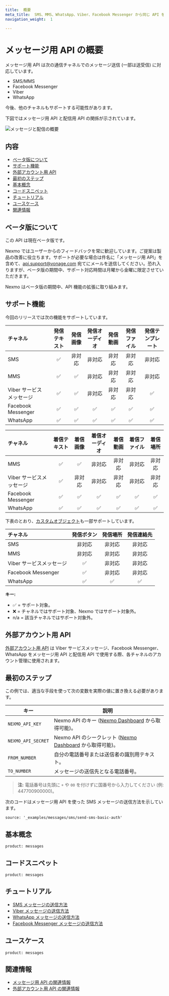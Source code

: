```yaml
---
title:  概要
meta_title:  SMS、MMS、WhatsApp、Viber、Facebook Messenger から同じ API を使ってメッセージを送信しましょう。
navigation_weight:  1

---
```



メッセージ用 API の概要
==============

メッセージ用 API は次の通信チャネルでのメッセージ送信 (一部は送受信) に対応しています。

* SMS/MMS
* Facebook Messenger
* Viber
* WhatsApp

今後、他のチャネルもサポートする可能性があります。

下図ではメッセージ用 API と配信用 API の関係が示されています。

![メッセージと配信の概要](/images/messages-dispatch-overview.png)

内容
---

* [ベータ版について](#beta)
* [サポート機能](#supported-features)
* [外部アカウント用 API](#external-accounts-api)
* [最初のステップ](#getting-started)
* [基本概念](#concepts)
* [コードスニペット](#code-snippets)
* [チュートリアル](#tutorials)
* [ユースケース](#use-cases)
* [関連情報](#reference)

ベータ版について
--------

この API は現在ベータ版です。

Nexmo ではユーザーからのフィードバックを常に歓迎しています。ご提案は製品の改善に役立ちます。サポートが必要な場合は件名に「メッセージ用 API」を含めて、[api.support@vonage.com](mailto:api.support@vonage.com) 宛てにメールを送信してください。恐れ入りますが、ベータ版の期間中、サポート対応時間は月曜から金曜に限定させていただきます。

Nexmo はベータ版の期間中、API 機能の拡張に取り組みます。

サポート機能
------

今回のリリースでは次の機能をサポートしています。

| チャネル               | 発信テキスト | 発信画像 | 発信オーディオ | 発信動画 | 発信ファイル | 発信テンプレート |
|:-------------------|:------:|:----:|:-------:|:----:|:------:|:--------:|
| SMS                |   ✅    | 非対応  |   非対応   | 非対応  |  非対応   |   非対応    |
| MMS                |   ✅    |  ✅   |   非対応   | 非対応  |  非対応   |   非対応    |
| Viber サービスメッセージ    |   ✅    |  ✅   |   非対応   | 非対応  |  非対応   |    ✅     |
| Facebook Messenger |   ✅    |  ✅   |    ✅    |  ✅   |   ✅    |    ✅     |
| WhatsApp           |   ✅    |  ✅   |    ✅    |  ✅   |   ✅    |    ✅     |

| チャネル               | 着信テキスト | 着信画像 | 着信オーディオ | 着信動画 | 着信ファイル | 着信場所 |
|:-------------------|:------:|:----:|:-------:|:----:|:------:|:----:|
| MMS                |   ✅    |  ✅   |   非対応   | 非対応  |  非対応   | 非対応  |
| Viber サービスメッセージ    |   ✅    | 非対応  |   非対応   | 非対応  |  非対応   | 非対応  |
| Facebook Messenger |   ✅    |  ✅   |    ✅    |  ✅   |   ✅    |  ✅   |
| WhatsApp           |   ✅    |  ✅   |    ✅    |  ✅   |   ✅    |  ✅   |

下表のとおり、[カスタムオブジェクト](/messages/concepts/custom-objects)も一部サポートしています。

| チャネル               | 発信ボタン | 発信場所 | 発信連絡先 |
|:-------------------|:-----:|:----:|:-----:|
| SMS                |  非対応  | 非対応  |  非対応  |
| MMS                |  非対応  | 非対応  |  非対応  |
| Viber サービスメッセージ    |   ✅   | 非対応  |  非対応  |
| Facebook Messenger |   ✅   | 非対応  |  非対応  |
| WhatsApp           |   ✅   |  ✅   |   ✅   |

**キー:** 

* ✅ = サポート対象。
* ❌ = チャネルではサポート対象、Nexmo ではサポート対象外。
* n/a = 該当チャネルではサポート対象外。

外部アカウント用 API
------------

[外部アカウント用 API](/api/external-accounts) は Viber サービスメッセージ、Facebook Messenger、WhatsApp をメッセージ用 API と配信用 API で使用する際、各チャネルのアカウント管理に使用されます。

最初のステップ
-------

この例では、適当な手段を使って次の変数を実際の値に置き換える必要があります。

キー | 説明
-- | --
`NEXMO_API_KEY` | Nexmo API のキー ([Nexmo Dashboard](https://dashboard.nexmo.com) から取得可能)。
`NEXMO_API_SECRET` | Nexmo API のシークレット ([Nexmo Dashboard](https://dashboard.nexmo.com) から取得可能)。
`FROM_NUMBER` | 自分の電話番号または送信者の識別用テキスト。
`TO_NUMBER` | メッセージの送信先となる電話番号。

> **注:** 電話番号は先頭に `+` や `00` を付けずに国番号から入力してください (例: 447700900000)。

次のコードはメッセージ用 API を使った SMS メッセージの送信方法を示しています。

```code_snippets
source: '_examples/messages/sms/send-sms-basic-auth'
```

基本概念
----

```concept_list
product: messages
```

コードスニペット
--------

```code_snippet_list
product: messages
```

チュートリアル
-------

* [SMS メッセージの送信方法](/messages/tutorials/send-sms-with-messages/introduction)
* [Viber メッセージの送信方法](/messages/tutorials/send-viber-message/introduction)
* [WhatsApp メッセージの送信方法](/messages/tutorials/send-whatsapp-message/introduction)
* [Facebook Messenger メッセージの送信方法](/messages/tutorials/send-fbm-message/introduction)

ユースケース
------

```use_cases
product: messages
```

関連情報
----

* [メッセージ用 API の関連情報](/api/messages)
* [外部アカウント用 API の関連情報](/api/external-accounts)


